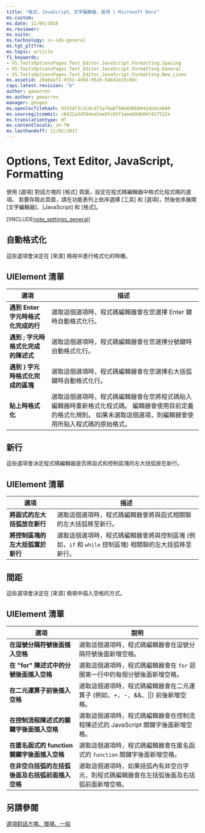 ```yaml
---
title: "格式、JavaScript、文字編輯器、選項 | Microsoft Docs"
ms.custom: 
ms.date: 11/04/2016
ms.reviewer: 
ms.suite: 
ms.technology: vs-ide-general
ms.tgt_pltfrm: 
ms.topic: article
f1_keywords:
- VS.ToolsOptionsPages.Text_Editor.JavaScript.Formatting.Spacing
- VS.ToolsOptionsPages.Text_Editor.JavaScript.Formatting.General
- VS.ToolsOptionsPages.Text_Editor.JavaScript.Formatting.New_Lines
ms.assetid: 28a0aef1-9353-4d94-95a5-54b42e15c0dc
caps.latest.revision: "6"
author: gewarren
ms.author: gewarren
manager: ghogen
ms.openlocfilehash: 9255473c3c8cd73a74a6758e698b8942dedce660
ms.sourcegitcommit: c0422a3d594ea5ae8fc03f1aee684b04f417522e
ms.translationtype: HT
ms.contentlocale: zh-TW
ms.lasthandoff: 11/02/2017
---
```

# <a name="options-text-editor-javascript-formatting"></a>Options, Text Editor, JavaScript, Formatting
使用 [選項] 對話方塊的 [格式] 頁面，設定在程式碼編輯器中格式化程式碼的選項。 若要存取此頁面，請在功能表列上依序選擇 [工具] 和 [選項]，然後依序展開 [文字編輯器]、[JavaScript] 和 [格式]。  
  
[!INCLUDE[note_settings_general](../../data-tools/includes/note_settings_general_md.md)]  
  
## <a name="automatic-formatting"></a>自動格式化  
 這些選項會決定在 [來源] 檢視中進行格式化的時機。  
  
## <a name="uielement-list"></a>UIElement 清單  
  
|選項|描述|  
|------------|-----------------|  
|**遇到 Enter 字元時格式化完成的行**|選取這個選項時，程式碼編輯器會在您選擇 Enter 鍵時自動格式化行。|  
|**遇到 ; 字元時格式化完成的陳述式**|選取這個選項時，程式碼編輯器會在您選擇分號鍵時自動格式化行。|  
|**遇到 } 字元時格式化完成的區塊**|選取這個選項時，程式碼編輯器會在您選擇右大括弧鍵時自動格式化行。|  
|**貼上時格式化**|選取這個選項時，程式碼編輯器會在您將程式碼貼入編輯器時重新格式化程式碼。 編輯器會使用目前定義的格式化規則。 如果未選取這個選項，則編輯器會使用所貼入程式碼的原始格式。|  
  
## <a name="new-lines"></a>新行  
 這些選項會決定程式碼編輯器是否將函式和控制區塊的左大括弧放在新行。  
  
## <a name="uielement-list"></a>UIElement 清單  
  
|選項|描述|  
|------------|-----------------|  
|**將函式的左大括弧放在新行**|選取這個選項時，程式碼編輯器會將與函式相關聯的左大括弧移至新行。|  
|**將控制區塊的左大括弧置於新行**|選取這個選項時，程式碼編輯器會將與控制區塊 (例如，`if` 和 `while` 控制區塊) 相關聯的左大括弧移至新行。|  
  
## <a name="spacing"></a>間距  
 這些選項會決定在 [來源] 檢視中插入空格的方式。  
  
## <a name="uielement-list"></a>UIElement 清單  
  
|選項|說明|  
|------------|-----------------|  
|**在逗號分隔符號後面插入空格**|選取這個選項時，程式碼編輯器會在逗號分隔符號後面新增空格。|  
|**在 "for" 陳述式中的分號後面插入空格**|選取這個選項時，程式碼編輯器會在 `for` 迴圈第一行中的每個分號後面新增空格。|  
|**在二元運算子前後插入空格**|選取這個選項時，程式碼編輯器會在二元運算子 (例如，+、-、&&、&#124;&#124;) 前後新增空格。|  
|**在控制流程陳述式的關鍵字後面插入空格**|選取這個選項時，程式碼編輯器會在控制流程陳述式的 JavaScript 關鍵字後面新增空格。|  
|**在匿名函式的 function 關鍵字後面插入空格**|選取這個選項時，程式碼編輯器會在匿名函式的 `function` 關鍵字後面新增空格。|  
|**在非空白括弧的左括弧後面及右括弧前面插入空格**|選取這個選項時，如果括弧內有非空白字元，則程式碼編輯器會在左括弧後面及右括弧前面新增空格。|  
  
## <a name="see-also"></a>另請參閱  
 [選項對話方塊、環境、一般](../../ide/reference/general-environment-options-dialog-box.md)